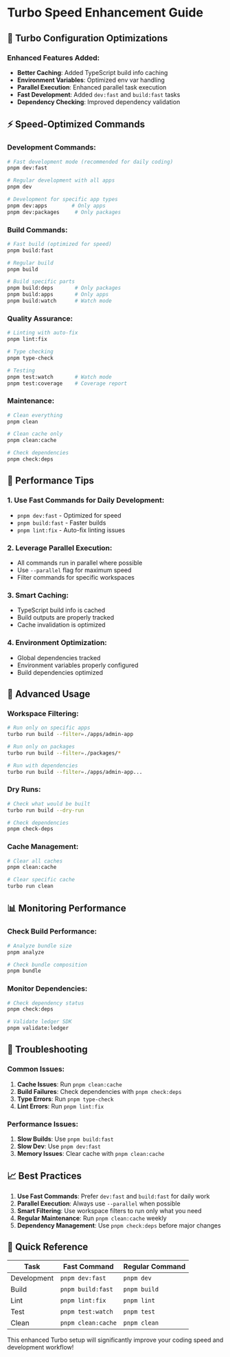 # Turbo Speed Enhancement Guide

## 🚀 Turbo Configuration Optimizations

### Enhanced Features Added:
- **Better Caching**: Added TypeScript build info caching
- **Environment Variables**: Optimized env var handling
- **Parallel Execution**: Enhanced parallel task execution
- **Fast Development**: Added `dev:fast` and `build:fast` tasks
- **Dependency Checking**: Improved dependency validation

## ⚡ Speed-Optimized Commands

### Development Commands:
```bash
# Fast development mode (recommended for daily coding)
pnpm dev:fast

# Regular development with all apps
pnpm dev

# Development for specific app types
pnpm dev:apps        # Only apps
pnpm dev:packages     # Only packages
```

### Build Commands:
```bash
# Fast build (optimized for speed)
pnpm build:fast

# Regular build
pnpm build

# Build specific parts
pnpm build:deps       # Only packages
pnpm build:apps       # Only apps
pnpm build:watch      # Watch mode
```

### Quality Assurance:
```bash
# Linting with auto-fix
pnpm lint:fix

# Type checking
pnpm type-check

# Testing
pnpm test:watch       # Watch mode
pnpm test:coverage    # Coverage report
```

### Maintenance:
```bash
# Clean everything
pnpm clean

# Clean cache only
pnpm clean:cache

# Check dependencies
pnpm check:deps
```

## 🎯 Performance Tips

### 1. Use Fast Commands for Daily Development:
- `pnpm dev:fast` - Optimized for speed
- `pnpm build:fast` - Faster builds
- `pnpm lint:fix` - Auto-fix linting issues

### 2. Leverage Parallel Execution:
- All commands run in parallel where possible
- Use `--parallel` flag for maximum speed
- Filter commands for specific workspaces

### 3. Smart Caching:
- TypeScript build info is cached
- Build outputs are properly tracked
- Cache invalidation is optimized

### 4. Environment Optimization:
- Global dependencies tracked
- Environment variables properly configured
- Build dependencies optimized

## 🔧 Advanced Usage

### Workspace Filtering:
```bash
# Run only on specific apps
turbo run build --filter=./apps/admin-app

# Run only on packages
turbo run build --filter=./packages/*

# Run with dependencies
turbo run build --filter=./apps/admin-app...
```

### Dry Runs:
```bash
# Check what would be built
turbo run build --dry-run

# Check dependencies
pnpm check-deps
```

### Cache Management:
```bash
# Clear all caches
pnpm clean:cache

# Clear specific cache
turbo run clean
```

## 📊 Monitoring Performance

### Check Build Performance:
```bash
# Analyze bundle size
pnpm analyze

# Check bundle composition
pnpm bundle
```

### Monitor Dependencies:
```bash
# Check dependency status
pnpm check:deps

# Validate ledger SDK
pnpm validate:ledger
```

## 🚨 Troubleshooting

### Common Issues:
1. **Cache Issues**: Run `pnpm clean:cache`
2. **Build Failures**: Check dependencies with `pnpm check:deps`
3. **Type Errors**: Run `pnpm type-check`
4. **Lint Errors**: Run `pnpm lint:fix`

### Performance Issues:
1. **Slow Builds**: Use `pnpm build:fast`
2. **Slow Dev**: Use `pnpm dev:fast`
3. **Memory Issues**: Clear cache with `pnpm clean:cache`

## 📈 Best Practices

1. **Use Fast Commands**: Prefer `dev:fast` and `build:fast` for daily work
2. **Parallel Execution**: Always use `--parallel` when possible
3. **Smart Filtering**: Use workspace filters to run only what you need
4. **Regular Maintenance**: Run `pnpm clean:cache` weekly
5. **Dependency Management**: Use `pnpm check:deps` before major changes

## 🎯 Quick Reference

| Task | Fast Command | Regular Command |
|------|-------------|-----------------|
| Development | `pnpm dev:fast` | `pnpm dev` |
| Build | `pnpm build:fast` | `pnpm build` |
| Lint | `pnpm lint:fix` | `pnpm lint` |
| Test | `pnpm test:watch` | `pnpm test` |
| Clean | `pnpm clean:cache` | `pnpm clean` |

This enhanced Turbo setup will significantly improve your coding speed and development workflow! 